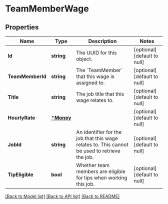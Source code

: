 # TeamMemberWage

## Properties
Name | Type | Description | Notes
------------ | ------------- | ------------- | -------------
**Id** | **string** | The UUID for this object. | [optional] [default to null]
**TeamMemberId** | **string** | The &#x60;TeamMember&#x60; that this wage is assigned to. | [optional] [default to null]
**Title** | **string** | The job title that this wage relates to. | [optional] [default to null]
**HourlyRate** | [***Money**](Money.md) |  | [optional] [default to null]
**JobId** | **string** | An identifier for the job that this wage relates to. This cannot be used to retrieve the job. | [optional] [default to null]
**TipEligible** | **bool** | Whether team members are eligible for tips when working this job. | [optional] [default to null]

[[Back to Model list]](../README.md#documentation-for-models) [[Back to API list]](../README.md#documentation-for-api-endpoints) [[Back to README]](../README.md)

